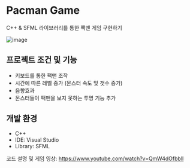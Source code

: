 # Pacman Game
C++ & SFML 라이브러리를 통한 팩맨 게임 구현하기

![image](https://github.com/Taebee00/SFML_GAMES/assets/104549849/d0fafb11-16bd-4332-968b-2aff254cc12e)

## 프로젝트 조건 및 기능
- 키보드를 통한 팩맨 조작
- 시간에 따른 레벨 증가 (몬스터 속도 및 갯수 증가)
- 음향효과
- 몬스터들이 팩맨을 보지 못하는 투명 기능 추가

## 개발 환경
- C++
- IDE: Visual Studio
- Library: SFML

코드 설명 및 게임 영상: <https://www.youtube.com/watch?v=QmW4dOfbblI>
